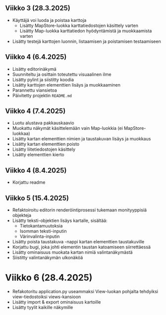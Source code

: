 ## Viikko 3 (28.3.2025)
- Käyttäjä voi luoda ja poistaa karttoja
    - Lisätty MapStore-luokka karttatiedostojen käsittely varten
    - Lisätty Map-luokka karttatiedon hyödyntämistä ja muokkaamista varten
- Lisätty testejä karttojen luonnin, listaamisen ja poistamisen testaamiseen

## Viikko 4 (6.4.2025)
- Lisätty editorinäkymä
- Suunniteltu ja osittain toteutettu visuaalinen ilme
- Lisätty pylint ja siistitty koodia
- Lisätty karttojen elementtien lisäys ja muokkaaminen
- Parannettu viansietoa
- Päivitetty projektin `README.md`

## Viikko 4 (7.4.2025)
- Luotu alustava pakkauskaavio
- Muokattu näkymät käsittelemään vain Map-luokkia (ei MapStore-luokkaa)
- Lisätty kartan elementtien nimien ja taustakuvan lisäys ja muokkaus
- Lisätty kartan elementtien poisto
- Lisätty liitetiedostojen käsittely
- Lisätty elementtien kierto

## Viikko 4 (8.4.2025)
- Korjattu readme

## Viikko 5 (15.4.2025)
- Refaktoiroitu editorin renderöintiprosessi tukemaan monityyppisiä objekteja
- Lisätty teksti-objektien lisäys kartalle, sisältää:
    - Tietokantamuutoksia
    - Isomman teksti-inputin
    - Värinvalinta-inputin
- Lisätty poista taustakuva -nappi kartan elementtien taustakuville
- Korjattu bugi, joka johti elementin taustan katoamiseen siirrettäessä
- Lisätty ominaisuus muokata kartan nimiä valintanäkymästä
- Siistitty valintanäkymän ulkonäköä

# Viikko 6 (28.4.2025)
- Refakotoritu application.py useammaksi View-luokan pohjalta tehdyiksi view-tiedostoiksi views-kansioon
- Lisätty import & export ominaisuus kartoille
- Lisätty tyylit kaikille näkymille

